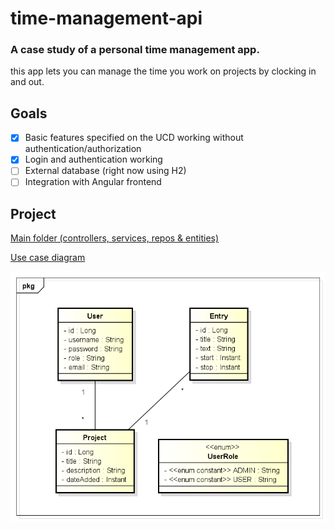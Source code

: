 # time-management-api
### A case study of a personal time management app.

this app lets you can manage the time you work on projects by clocking in and out.

## Goals

- [x] Basic features specified on the UCD working without authentication/authorization
- [x] Login and authentication working
- [ ] External database (right now using H2)
- [ ] Integration with Angular frontend
  
## Project

[Main folder (controllers, services, repos & entities)](src\main\java\com\romm\timemanagement) 

[Use case diagram](/docs/ucd.png)

<img src="docs/cd.png" height="400">

<!--[Class diagram](/docs/cd.png)>
